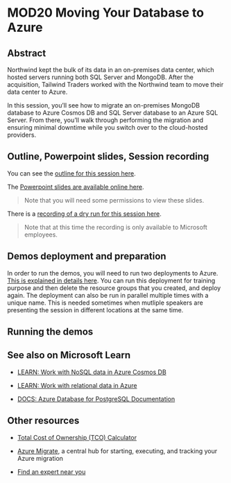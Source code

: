 # MOD20 Moving Your Database to Azure

## Abstract

Northwind kept the bulk of its data in an on-premises data center, which hosted servers running both SQL Server and MongoDB. After the acquisition, Tailwind Traders worked with the Northwind team to move their data center to Azure. 

In this session, you’ll see how to migrate an on-premises MongoDB database to Azure Cosmos DB and SQL Server database to an Azure SQL Server. From there, you’ll walk through performing the migration and ensuring minimal downtime while you switch over to the cloud-hosted providers. 

## Outline, Powerpoint slides, Session recording

You can see the [outline for this session here](./00-outline.md). 

The [Powerpoint slides are available online here](https://microsoft.sharepoint.com/:p:/t/CloudDevAdvocacy/EV37sX0MXLtAgtPPYj8lEwYBF6BaxEvB6mDGS5T4-t72zA?e=yjAxyg).

> Note that you will need some permissions to view these slides.

There is a [recording of a dry run for this session here](https://msit.microsoftstream.com/video/564c9557-4737-4f18-9ddd-1b11e9a19996).

> Note that at this time the recording is only available to Microsoft employees.

## Demos deployment and preparation

In order to run the demos, you will need to run two deployments to Azure. [This is explained in details here](./01-preparation.md). You can run this deployment for training purpose and then delete the resource groups that you created, and deploy again. The deployment can also be run in parallel multiple times with a unique name. This is needed sometimes when mutliple speakers are presenting the session in different locations at the same time.

## Running the demos


## See also on Microsoft Learn

- [LEARN: Work with NoSQL data in Azure Cosmos DB](https://aka.ms/mod20g-learn-nosql)

- [LEARN: Work with relational data in Azure](https://aka.ms/mod20g-learn-sql)

- [DOCS: Azure Database for PostgreSQL Documentation](https://aka.ms/mod20g-docs-postgresql)

## Other resources

- [Total Cost of Ownership (TCO) Calculator](https://aka.ms/mod20g-tco)

- [Azure Migrate](https://aka.ms/mod20g-migrate), a central hub for starting, executing, and tracking your Azure migration

- [Find an expert near you](https://aka.ms/mod20g-experts)
